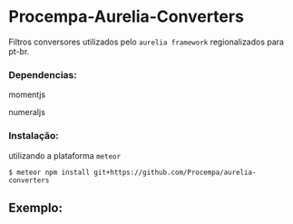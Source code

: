 Procempa-Aurelia-Converters
=============================================

Filtros conversores utilizados pelo `aurelia framework` regionalizados para pt-br.


### Dependencias:

momentjs

numeraljs


### Instalação:

utilizando a plataforma `meteor`
```
$ meteor npm install git+https://github.com/Procempa/aurelia-converters
```

Exemplo:
---------------------------------------------
